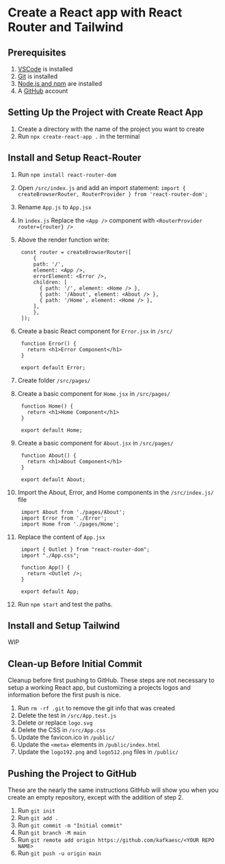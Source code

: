 # Create a React app with React Router and Tailwind

## Prerequisites

1. [VSCode](https://code.visualstudio.com) is installed
1. [Git](https://git-scm.com/book/en/v2/Getting-Started-Installing-Git) is installed
1. [Node.js and npm](https://docs.npmjs.com/downloading-and-installing-node-js-and-npm) are installed
1. A [GitHub](https://github.com) account

## Setting Up the Project with Create React App

1. Create a directory with the name of the project you want to create
1. Run `npx create-react-app .` in the terminal

## Install and Setup React-Router

1. Run `npm install react-router-dom`
1. Open `/src/index.js` and add an import statement: `import { createBrowserRouter, RouterProvider } from 'react-router-dom';`
1. Rename `App.js` to `App.jsx`
1. In `index.js` Replace the `<App />` component with `<RouterProvider router={router} />`
1. Above the render function write:

        const router = createBrowserRouter([
	        {
            path: '/',
            element: <App />,
            errorElement: <Error />,
            children: [
              { path: '/', element: <Home /> },
              { path: '/About', element: <About /> },
              { path: '/Home', element: <Home /> },
            ],
	        },
        ]);

1. Create a basic React component for `Error.jsx` in `/src/`

        function Error() {
          return <h1>Error Component</h1>
        }

        export default Error;

1. Create folder `/src/pages/`
1. Create a basic component for `Home.jsx` in `/src/pages/`

        function Home() {
          return <h1>Home Component</h1>
        }

        export default Home;

1. Create a basic component for `About.jsx` in `/src/pages/`

        function About() {
          return <h1>About Component</h1>
        }

        export default About;

1. Import the About, Error, and Home components in the `/src/index.js/` file

        import About from './pages/About';
        import Error from './Error';
        import Home from './pages/Home';

1. Replace the content of `App.jsx`

        import { Outlet } from "react-router-dom";
        import "./App.css";

        function App() {
          return <Outlet />;
        }

        export default App;

1. Run `npm start` and test the paths.

## Install and Setup Tailwind

WIP

## Clean-up Before Initial Commit

Cleanup before first pushing to GitHub. These steps are not necessary to setup a working React app, but customizing a projects logos and information before the first push is nice.

1. Run `rm -rf .git` to remove the git info that was created
1. Delete the test in `/src/App.test.js`
1. Delete or replace `logo.svg`
1. Delete the CSS in `/src/App.css`
1. Update the favicon.ico in `/public/`
1. Update the `<meta>` elements in `/public/index.html`
1. Update the `logo192.png` and `logo512.png` files in `/public/`

## Pushing the Project to GitHub

These are the nearly the same instructions GitHub will show you when you create an empty repository, except with the addition of step 2.

1. Run `git init`
1. Run `git add .`
1. Run `git commit -m "Initial commit"`
1. Run `git branch -M main`
1. Run `git remote add origin https://github.com/kafkaesc/<YOUR REPO NAME>`
1. Run `git push -u origin main`
